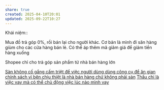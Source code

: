 ```yaml
---
share: true
created: 2025-04-10T20:01
updated: 2025-09-22T10:27
---
```

Khái niệm:: 

Mua đồ trả góp 0%, rồi bán lại cho người khác. Cơ bản là mình đi săn hàng giùm cho các cửa hàng bán lẻ. Có thể áp thêm mã giảm giá để giảm tiền hàng xuống

Shopee chỉ cho trả góp sản phẩm từ nhà bán hàng lớn

[Sàn không cố gắng cấm triệt để việc người dùng dùng công cụ để ăn gian chính sách vì bên chịu thiệt là nhà bán hàng chứ không phải sàn](../S%C3%A0n%20th%C6%B0%C6%A1ng%20m%E1%BA%A1i%20%C4%91i%E1%BB%87n%20t%E1%BB%AD/S%C3%A0n%20kh%C3%B4ng%20c%E1%BB%91%20g%E1%BA%AFng%20c%E1%BA%A5m%20tri%E1%BB%87t%20%C4%91%E1%BB%83%20vi%E1%BB%87c%20ng%C6%B0%E1%BB%9Di%20d%C3%B9ng%20d%C3%B9ng%20c%C3%B4ng%20c%E1%BB%A5%20%C4%91%E1%BB%83%20%C4%83n%20gian%20ch%C3%ADnh%20s%C3%A1ch%20v%C3%AC%20b%C3%AAn%20ch%E1%BB%8Bu%20thi%E1%BB%87t%20l%C3%A0%20nh%C3%A0%20b%C3%A1n%20h%C3%A0ng%20ch%E1%BB%A9%20kh%C3%B4ng%20ph%E1%BA%A3i%20s%C3%A0n.md)
[Thấu chi là việc vay mà có thể chủ động việc lúc nào mình vay](./Ng%C3%A2n%20h%C3%A0ng,%20%C4%91i%E1%BB%83m%20t%C3%ADn%20d%E1%BB%A5ng/Th%E1%BA%A5u%20chi%20l%C3%A0%20vi%E1%BB%87c%20vay%20m%C3%A0%20c%C3%B3%20th%E1%BB%83%20ch%E1%BB%A7%20%C4%91%E1%BB%99ng%20vi%E1%BB%87c%20l%C3%BAc%20n%C3%A0o%20m%C3%ACnh%20vay.md)

